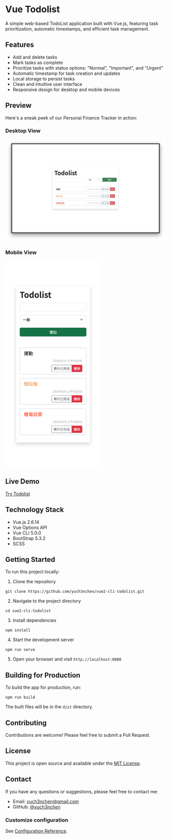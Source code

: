 # Vue Todolist

A simple web-based TodoList application built with Vue.js, featuring task prioritization, automatic timestamps, and efficient task management.

## Features

- Add and delete tasks
- Mark tasks as complete
- Prioritize tasks with status options: "Normal", "Important", and "Urgent"
- Automatic timestamp for task creation and updates
- Local storage to persist tasks
- Clean and intuitive user interface
- Responsive design for desktop and mobile devices

## Preview

Here's a sneak peek of our Personal Finance Tracker in action:

### Desktop View

<img src="screenshots/screenshot-desktop.png" width="600" />

### Mobile View

<img src="screenshots/screenshot-mobile.png" width="300" />

## Live Demo

[Try Todolist](https://yuch3nchen.github.io/vue2-cli-todolist/)

## Technology Stack

- Vue.js 2.6.14
- Vue Options API
- Vue CLI 5.0.0
- BootStrap 5.3.2
- SCSS

## Getting Started

To run this project locally:

1. Clone the repository

```
git clone https://github.com/yuch3nchen/vue2-cli-todolist.git
```

2. Navigate to the project directory

```
cd vue2-cli-todolist
```

3. Install dependencies

```
npm install
```

4. Start the development server

```
npm run serve
```

5. Open your browser and visit `http://localhost:8080`

## Building for Production

To build the app for production, run:

```
npm run build
```

The built files will be in the `dist` directory.

## Contributing

Contributions are welcome! Please feel free to submit a Pull Request.

## License

This project is open source and available under the [MIT License](LICENSE).

## Contact

If you have any questions or suggestions, please feel free to contact me:

- Email: yuch3nchen@gmail.com
- GitHub: [@yuch3nchen](https://github.com/yuch3nchen)

### Customize configuration

See [Configuration Reference](https://cli.vuejs.org/config/).
